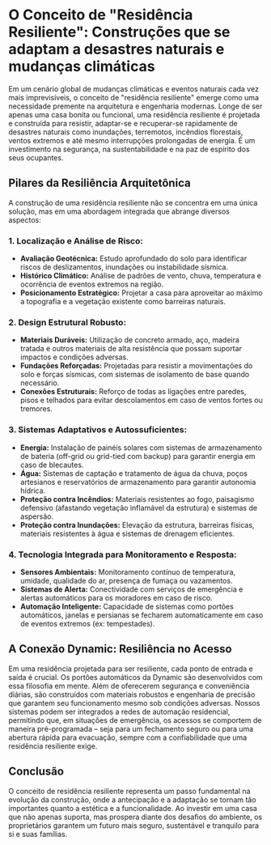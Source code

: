 # O Conceito de "Residência Resiliente": Construções que se adaptam a desastres naturais e mudanças climáticas

Em um cenário global de mudanças climáticas e eventos naturais cada vez mais imprevisíveis, o conceito de "residência resiliente" emerge como uma necessidade premente na arquitetura e engenharia modernas. Longe de ser apenas uma casa bonita ou funcional, uma residência resiliente é projetada e construída para resistir, adaptar-se e recuperar-se rapidamente de desastres naturais como inundações, terremotos, incêndios florestais, ventos extremos e até mesmo interrupções prolongadas de energia. É um investimento na segurança, na sustentabilidade e na paz de espírito dos seus ocupantes.

## Pilares da Resiliência Arquitetônica

A construção de uma residência resiliente não se concentra em uma única solução, mas em uma abordagem integrada que abrange diversos aspectos:

### 1. **Localização e Análise de Risco:**
*   **Avaliação Geotécnica:** Estudo aprofundado do solo para identificar riscos de deslizamentos, inundações ou instabilidade sísmica.
*   **Histórico Climático:** Análise de padrões de vento, chuva, temperatura e ocorrência de eventos extremos na região.
*   **Posicionamento Estratégico:** Projetar a casa para aproveitar ao máximo a topografia e a vegetação existente como barreiras naturais.

### 2. **Design Estrutural Robusto:**
*   **Materiais Duráveis:** Utilização de concreto armado, aço, madeira tratada e outros materiais de alta resistência que possam suportar impactos e condições adversas.
*   **Fundações Reforçadas:** Projetadas para resistir a movimentações do solo e forças sísmicas, com sistemas de isolamento de base quando necessário.
*   **Conexões Estruturais:** Reforço de todas as ligações entre paredes, pisos e telhados para evitar descolamentos em caso de ventos fortes ou tremores.

### 3. **Sistemas Adaptativos e Autossuficientes:**
*   **Energia:** Instalação de painéis solares com sistemas de armazenamento de bateria (off-grid ou grid-tied com backup) para garantir energia em caso de blecautes.
*   **Água:** Sistemas de captação e tratamento de água da chuva, poços artesianos e reservatórios de armazenamento para garantir autonomia hídrica.
*   **Proteção contra Incêndios:** Materiais resistentes ao fogo, paisagismo defensivo (afastando vegetação inflamável da estrutura) e sistemas de aspersão.
*   **Proteção contra Inundações:** Elevação da estrutura, barreiras físicas, materiais resistentes à água e sistemas de drenagem eficientes.

### 4. **Tecnologia Integrada para Monitoramento e Resposta:**
*   **Sensores Ambientais:** Monitoramento contínuo de temperatura, umidade, qualidade do ar, presença de fumaça ou vazamentos.
*   **Sistemas de Alerta:** Conectividade com serviços de emergência e alertas automáticos para os moradores em caso de risco.
*   **Automação Inteligente:** Capacidade de sistemas como portões automáticos, janelas e persianas se fecharem automaticamente em caso de eventos extremos (ex: tempestades).

## A Conexão Dynamic: Resiliência no Acesso

Em uma residência projetada para ser resiliente, cada ponto de entrada e saída é crucial. Os portões automáticos da Dynamic são desenvolvidos com essa filosofia em mente. Além de oferecerem segurança e conveniência diárias, são construídos com materiais robustos e engenharia de precisão que garantem seu funcionamento mesmo sob condições adversas. Nossos sistemas podem ser integrados a redes de automação residencial, permitindo que, em situações de emergência, os acessos se comportem de maneira pré-programada – seja para um fechamento seguro ou para uma abertura rápida para evacuação, sempre com a confiabilidade que uma residência resiliente exige.

## Conclusão

O conceito de residência resiliente representa um passo fundamental na evolução da construção, onde a antecipação e a adaptação se tornam tão importantes quanto a estética e a funcionalidade. Ao investir em uma casa que não apenas suporta, mas prospera diante dos desafios do ambiente, os proprietários garantem um futuro mais seguro, sustentável e tranquilo para si e suas famílias.
